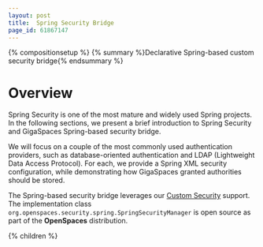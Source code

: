 ```yaml
---
layout: post
title:  Spring Security Bridge
page_id: 61867147
---
```


{% compositionsetup %}
{% summary %}Declarative Spring-based custom security bridge{% endsummary %}

# Overview

Spring Security is one of the most mature and widely used Spring projects. In the following sections, we present a brief introduction to Spring Security and GigaSpaces Spring-based security bridge.

We will focus on a couple of the most commonly used authentication providers, such as database-oriented authentication and LDAP (Lightweight Data Access Protocol). For each, we provide a Spring XML security configuration, while demonstrating how GigaSpaces granted authorities should be stored.

The Spring-based security bridge leverages our [Custom Security](/xap96/custom-security.html) support. The implementation class `org.openspaces.security.spring.SpringSecurityManager` is open source as part of the **OpenSpaces** distribution.

{% children %}
